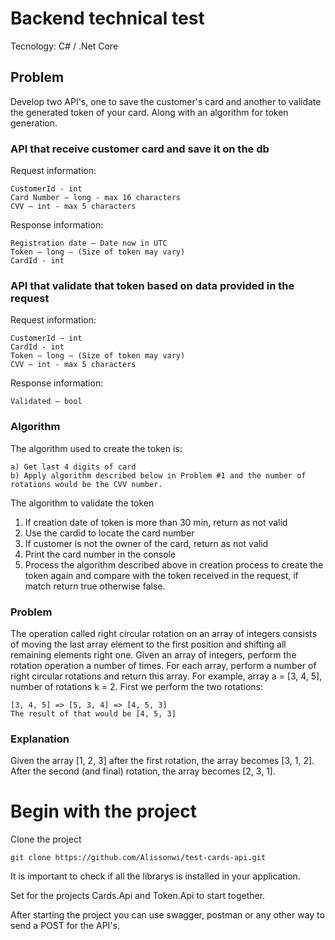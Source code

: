 # Backend technical test
Tecnology: C# / .Net Core

## Problem
Develop two API's, one to save the customer's card and another to validate the generated token of your card. Along with an algorithm for token generation.

### API that receive customer card and save it on the db

Request information:
```
CustomerId - int
Card Number – long - max 16 characters
CVV – int - max 5 characters
```

Response information:

```
Registration date – Date now in UTC
Token – long – (Size of token may vary)
CardId - int
```

### API that validate that token based on data provided in the request

Request information:
```
CustomerId – int
CardId - int
Token – long – (Size of token may vary)
CVV – int - max 5 characters
```
Response information:
```
Validated – bool
```
### Algorithm

The algorithm used to create the token is:

```
a) Get last 4 digits of card
b) Apply algorithm described below in Problem #1 and the number of rotations would be the CVV number.
```

The algorithm to validate the token

1. If creation date of token is more than 30 min, return as not valid
2. Use the cardid to locate the card number
3. If customer is not the owner of the card, return as not valid
4. Print the card number in the console
5. Process the algorithm described above in creation process to create the token again and
compare with the token received in the request, if match return true otherwise false.

### Problem

The operation called right circular rotation on an array of integers consists of moving the last array element to the first position and shifting all remaining elements right one. Given an array of integers, perform the rotation operation a number of times.
For each array, perform a number of right circular rotations and return this array.
For example, array a = [3, 4, 5], number of rotations k = 2.
First we perform the two rotations:
```
[3, 4, 5] => [5, 3, 4] => [4, 5, 3]
The result of that would be [4, 5, 3]
```

### Explanation

Given the array [1, 2, 3] after the first rotation, the array becomes [3, 1, 2].
After the second (and final) rotation, the array becomes [2, 3, 1].

# Begin with the project
Clone the project

```
git clone https://github.com/Alissonwi/test-cards-api.git
```

It is important to check if all the librarys is installed in your application.

Set for the projects Cards.Api and Token.Api to start together.

After starting the project you can use swagger, postman or any other way to send a POST for the API's.
